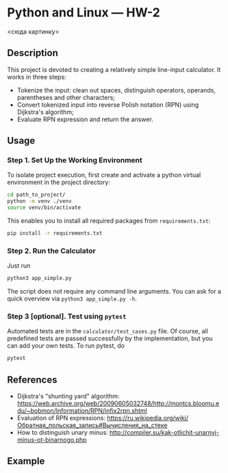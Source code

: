 # Python and Linux &mdash; HW-2

<сюда картинку>

## Description
This project is devoted to creating a relatively simple line-input calculator. It works in three steps:
- Tokenize the input: clean out spaces, distinguish operators, operands, parentheses and other characters;
- Convert tokenized input into reverse Polish notation (RPN) using Dijkstra's algorithm;
- Evaluate RPN expression and return the answer.


## Usage
### Step 1. Set Up the Working Environment
To isolate project execution, first create and activate a python virtual environment in the project directory:
``` bash
cd path_to_project/
python -m venv ./venv
source venv/bin/activate 
```

This enables you to install all required packages from `requirements.txt`:
``` bash
pip install -r requirements.txt
```

### Step 2. Run the Calculator
Just run
``` bash
python3 app_simple.py
```
The script does not require any command line arguments. You can ask for a quick overview via `python3 app_simple.py -h`.

### Step 3 [optional]. Test using `pytest`
Automated tests are in the `calculator/test_cases.py` file. Of course, all predefined tests are passed successfully by the implementation, but you can add your own tests. To run pytest, do
```bash
pytest
```

## References
- Dijkstra's "shunting yard" algorithm: https://web.archive.org/web/20090605032748/http://montcs.bloomu.edu/~bobmon/Information/RPN/infix2rpn.shtml
- Evaluation of RPN expressions: https://ru.wikipedia.org/wiki/Обратная_польская_запись#Вычисления_на_стеке
- How to distinguish unary minus: http://compiler.su/kak-otlichit-unarnyj-minus-ot-binarnogo.php


## Example
